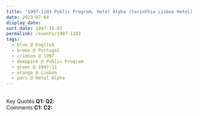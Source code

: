 ```yaml
---
title: "1997-1103 Public Program, Hotel Alpha (Corinthia Lisboa Hotel), Av. Columbano Bordalo Pinheiro 105, Lisbon, Portugal"
date: 2023-07-04
display_date: 
sort_date: 1997-11-03
permalink: /events/1997-1103
tags:
  - blue @ English
  - brown @ Portugal
  - crimson @ 1997
  - deeppink @ Public Program
  - green @ 1997-11
  - orange @ Lisbon
  - peru @ Hotel Alpha
---
```


<br>

<wave-list>
  <list-title color="DarkSeaGreen" width="55">Key Quotes</list-title>
  <list-item color="BlanchedAlmond" width="280"><b>Q1:</b> <i></i></list-item>
  <list-item color="Lavender" width="280"><b>Q2:</b> <i></i></list-item>
</wave-list>

<br>

<wave-list>
  <list-title color="DarkSeaGreen" width="55">Comments</list-title>
  <list-item color="BlanchedAlmond" width="280"><b>C1:</b> <i></i></list-item>
  <list-item color="Lavender" width="280"><b>C2:</b> <i></i></list-item>
</wave-list>